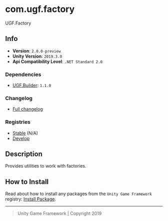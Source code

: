 # com.ugf.factory

UGF.Factory

## Info

- **Version**: `2.0.0-preview`
- **Unity Version**: `2019.3.0`
- **Api Compatibility Level**: `.NET Standard 2.0`

### Dependencies

- [UGF.Builder](https://github.com/unity-game-framework/ugf-builder): `1.1.0`

### Changelog

- [Full changelog][1]

### Registries

- [Stable][2] (N/A)
- [Develop][3]

## Description

Provides utilities to work with factories.

## How to Install

Read about how to install any packages from the `Unity Game Framework` registry: [Install Package][4].

---
> Unity Game Framework | Copyright 2019

[1]: changelog.md
[2]: https://bintray.com/unity-game-framework/stable/com.ugf.factory
[3]: https://bintray.com/unity-game-framework/dev/com.ugf.factory
[4]: https://github.com/unity-game-framework/ugf-documentation/wiki/Install-Package
